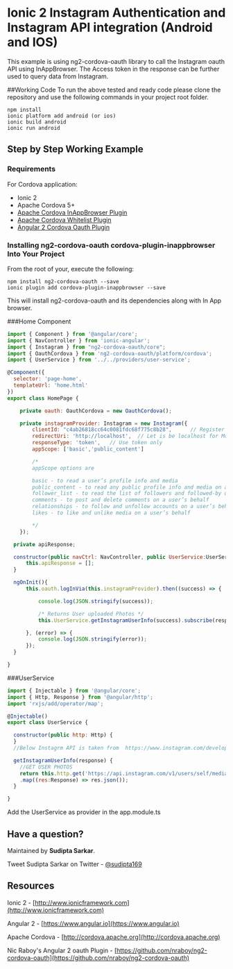 # Ionic 2 Instagram Authentication and Instagram API integration (Android and IOS)

This example is using ng2-cordova-oauth library to call the Instagram oauth API using InAppBrowser. The Access token in the response can be further used to query data from Instagram. 

##Working Code
To run the above tested and ready code please clone the repository and use the following commands in your project root folder.
```
npm install 
ionic platform add android (or ios)
ionic build android
ionic run android

```
## Step by Step Working Example 

### Requirements

For Cordova application:
* Ionic 2
* Apache Cordova 5+
* [Apache Cordova InAppBrowser Plugin](http://cordova.apache.org/docs/en/3.0.0/cordova_inappbrowser_inappbrowser.md.html)
* [Apache Cordova Whitelist Plugin](https://github.com/apache/cordova-plugin-whitelist)
* [Angular 2 Cordova Oauth Plugin](https://github.com/nraboy/ng2-cordova-oauth)

### Installing ng2-cordova-oauth cordova-plugin-inappbrowser Into Your Project

From the root of your, execute the following:

```
npm install ng2-cordova-oauth --save
ionic plugin add cordova-plugin-inappbrowser --save
```

This will install ng2-cordova-oauth and its dependencies along with In App browser.


###Home Component

```javascript
import { Component } from '@angular/core';
import { NavController } from 'ionic-angular';
import { Instagram } from "ng2-cordova-oauth/core";  
import { OauthCordova } from 'ng2-cordova-oauth/platform/cordova';
import { UserService } from '../../providers/user-service';

@Component({
  selector: 'page-home',
  templateUrl: 'home.html'
})
export class HomePage {

    private oauth: OauthCordova = new OauthCordova();

    private instagramProvider: Instagram = new Instagram({
        clientId: "c4ab26818cc64c0081fdc68f775c8b28",      // Register you client id from https://www.instagram.com/developer/
        redirectUri: 'http://localhost',  // Let is be localhost for Mobile Apps
        responseType: 'token',   // Use token only 
        appScope: ['basic','public_content'] 

        /*
        appScope options are 

        basic - to read a user’s profile info and media
        public_content - to read any public profile info and media on a user’s behalf
        follower_list - to read the list of followers and followed-by users
        comments - to post and delete comments on a user’s behalf
        relationships - to follow and unfollow accounts on a user’s behalf
        likes - to like and unlike media on a user’s behalf

        */ 
    });

  private apiResponse;

  constructor(public navCtrl: NavController, public UserService:UserService) {
      this.apiResponse = [];
  }

  ngOnInit(){
      this.oauth.logInVia(this.instagramProvider).then((success) => {

          console.log(JSON.stringify(success));

          /* Returns User uploaded Photos */
          this.UserService.getInstagramUserInfo(success).subscribe(response => this.apiResponse=response.data);

      }, (error) => {
          console.log(JSON.stringify(error));
      });
  }

}

```

###UserService 

```javascript
import { Injectable } from '@angular/core';
import { Http, Response } from '@angular/http';
import 'rxjs/add/operator/map';

@Injectable()
export class UserService {

  constructor(public http: Http) {
  }    
  //Below Instagrm API is taken from  https://www.instagram.com/developer/endpoints/

  getInstagramUserInfo(response) {
    //GET USER PHOTOS
    return this.http.get('https://api.instagram.com/v1/users/self/media/recent?access_token=' + response.access_token + '&count=5')
    .map((res:Response) => res.json());
  }  

}
```
Add the UserService as provider in the app.module.ts

## Have a question?

Maintained by **Sudipta Sarkar**.

Tweet Sudipta Sarkar on Twitter - [@sudipta169](https://www.twitter.com/sudipta169)


## Resources

Ionic 2 - [http://www.ionicframework.com](http://www.ionicframework.com)

Angular 2 - [https://www.angular.io](https://www.angular.io)

Apache Cordova - [http://cordova.apache.org](http://cordova.apache.org)

Nic Raboy's Angular 2 oauth Plugin - [https://github.com/nraboy/ng2-cordova-oauth](https://github.com/nraboy/ng2-cordova-oauth)
